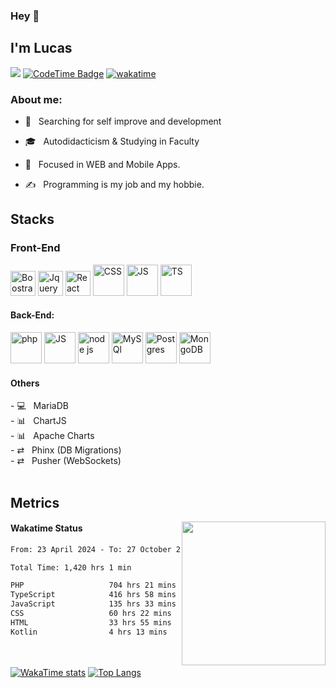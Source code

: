 ### Hey 👋<h2> I'm Lucas</h2>

![](https://komarev.com/ghpvc/?username=umLusca)
[![CodeTime Badge](https://img.shields.io/endpoint?style=flat&color=039&url=https%3A%2F%2Fapi.codetime.dev%2Fshield%3Fid%3D30825%26project%3D%26in=0)](https://github.com/umLusca/umLusca/)
[![wakatime](https://wakatime.com/badge/user/68eb5e3a-b39e-4578-b383-e448942b85d5.svg)](https://wakatime.com/@68eb5e3a-b39e-4578-b383-e448942b85d5)

<h3> About me: </h3>



- 🤔 &nbsp; Searching for self improve and development

- 🎓 &nbsp; Autodidacticism & Studying in Faculty

- 🌱 &nbsp; Focused in WEB and Mobile Apps.

- ✍️ &nbsp; Programming is my job and my hobbie.



<h2>Stacks</h2>
<h3>Front-End</h3> 

<p align='left'>
<img src="https://raw.githubusercontent.com/bablubambal/All_logo_and_pictures/1ac69ce5fbc389725f16f989fa53c62d6e1b4883/frameworks/boostrap.svg" alt="Boostrap" title='Bootstrap' height="40" width="40" />
<img src="https://raw.githubusercontent.com/bablubambal/All_logo_and_pictures/1ac69ce5fbc389725f16f989fa53c62d6e1b4883/frameworks/jquery.svg" alt="Jquery" title='Jquery' height="40" width="40" />
<img src="https://raw.githubusercontent.com/bablubambal/All_logo_and_pictures/1ac69ce5fbc389725f16f989fa53c62d6e1b4883/frameworks/react.svg" alt="React" title='React' height="40" width="40" />
<img src="https://raw.githubusercontent.com/bablubambal/All_logo_and_pictures/1ac69ce5fbc389725f16f989fa53c62d6e1b4883/others/css.svg" alt="CSS" height="50" width="50" />
<img src="https://raw.githubusercontent.com/bablubambal/All_logo_and_pictures/1ac69ce5fbc389725f16f989fa53c62d6e1b4883/programming%20languages/javascript.svg" alt="JS" height="50" width="50" /> 
<img src="https://raw.githubusercontent.com/bablubambal/All_logo_and_pictures/1ac69ce5fbc389725f16f989fa53c62d6e1b4883/programming%20languages/typescript.svg" alt="TS" height="50" width="50" /> 

</p>

#### Back-End:

<p align='left'>
<img src="https://raw.githubusercontent.com/bablubambal/All_logo_and_pictures/1ac69ce5fbc389725f16f989fa53c62d6e1b4883/social%20icons/php.svg" alt="php" height="50" width="50" />
<img src="https://raw.githubusercontent.com/bablubambal/All_logo_and_pictures/1ac69ce5fbc389725f16f989fa53c62d6e1b4883/social%20icons/javascript.svg" alt="JS" height="50" width="50" /> 
<img src="https://raw.githubusercontent.com/bablubambal/All_logo_and_pictures/1ac69ce5fbc389725f16f989fa53c62d6e1b4883/frameworks/nodejs.svg" alt="node js" title="NodeJs" height="50" width="50" />

<img src="https://raw.githubusercontent.com/bablubambal/All_logo_and_pictures/1ac69ce5fbc389725f16f989fa53c62d6e1b4883/databases/mysql.svg" alt="MySQl" title="MySql" height="50" width="50" />
<img src="https://raw.githubusercontent.com/bablubambal/All_logo_and_pictures/1ac69ce5fbc389725f16f989fa53c62d6e1b4883/databases/postgresql.svg" alt="Postgres" title="PostgreSql" height="50" width="50" />
<img src="https://raw.githubusercontent.com/bablubambal/All_logo_and_pictures/1ac69ce5fbc389725f16f989fa53c62d6e1b4883/databases/mongodb.svg" alt="MongoDB" title='MongoDB' height="50" width="50" />


</p>
<h4>Others</h4>
- 💻 &nbsp; MariaDB <br>
- 📊 &nbsp; ChartJS <br>
- 📊 &nbsp; Apache Charts <br>
- ⇄ &nbsp; Phinx (DB Migrations) <br>
- ⇄ &nbsp; Pusher (WebSockets) <br>
 <br> 

<h2>Metrics</h2>
<img align='right' src="https://media.giphy.com/media/M9gbBd9nbDrOTu1Mqx/giphy.gif" width="230">

<h4>Wakatime Status</h4>

<!--START_SECTION:waka-->

```txt
From: 23 April 2024 - To: 27 October 2025

Total Time: 1,420 hrs 1 min

PHP                   704 hrs 21 mins ████████████▒░░░░░░░░░░░░   49.59 %
TypeScript            416 hrs 58 mins ███████▒░░░░░░░░░░░░░░░░░   29.36 %
JavaScript            135 hrs 33 mins ██▒░░░░░░░░░░░░░░░░░░░░░░   09.54 %
CSS                   60 hrs 22 mins  █░░░░░░░░░░░░░░░░░░░░░░░░   04.25 %
HTML                  33 hrs 55 mins  ▓░░░░░░░░░░░░░░░░░░░░░░░░   02.39 %
Kotlin                4 hrs 13 mins   ░░░░░░░░░░░░░░░░░░░░░░░░░   00.30 %
```

<!--END_SECTION:waka-->


<br/><br/>
 [![WakaTime stats](https://github-readme-stats.vercel.app/api?username=umLusca&show_icons=true&theme=transparent&locale=pt-br)](https://github.com/umLusca/umLusca/) [![Top Langs](https://github-readme-stats.vercel.app/api/top-langs/?username=umLusca&layout=compact&theme=transparent&locale=pt-br)](https://github.com/umLusca/umLusca/)





